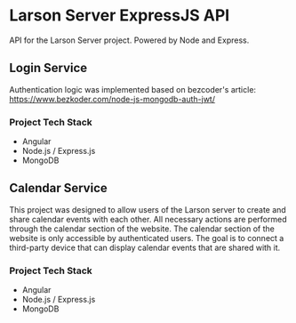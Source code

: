 # Larson Server ExpressJS API
API for the Larson Server project.  Powered by Node and Express.

## Login Service
Authentication logic was implemented based on bezcoder's article: https://www.bezkoder.com/node-js-mongodb-auth-jwt/

### Project Tech Stack
- Angular
- Node.js / Express.js
- MongoDB

## Calendar Service
This project was designed to allow users of the Larson server to create and share calendar events with each other.  All necessary actions are performed through the calendar section of the website.  The calendar section of the website is only accessible by authenticated users.  The goal is to connect a third-party device that can display calendar events that are shared with it.

### Project Tech Stack
- Angular
- Node.js / Express.js
- MongoDB